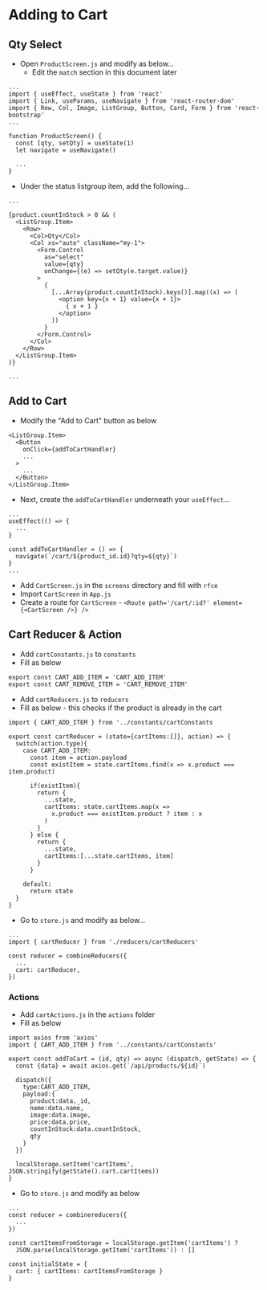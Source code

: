 # Adding to Cart
## Qty Select
- Open `ProductScreen.js` and modify as below...
  - Edit the `match` section in this document later

```
...
import { useEffect, useState } from 'react'
import { Link, useParams, useNavigate } from 'react-router-dom' 
import { Row, Col, Image, ListGroup, Button, Card, Form } from 'react-bootstrap'
...

function ProductScreen() {
  const [qty, setQty] = useState(1)
  let navigate = useNavigate()
 
  ...
}
```

- Under the status listgroup item, add the following...

```
...

{product.countInStock > 0 && (
  <ListGroup.Item>
    <Row>
      <Col>Qty</Col>
      <Col xs="auto" className="my-1">
        <Form.Control
          as="select"
          value={qty}
          onChange={(e) => setQty(e.target.value)}
        >
          {
            [...Array(product.countInStock).keys()].map((x) => (
              <option key={x + 1} value={x + 1}>
                { x + 1 } 
              </option>
            ))
          }
        </Form.Control>
      </Col>
    </Row>
  </ListGroup.Item>
)}

...
```

## Add to Cart
- Modify the "Add to Cart" button as below

```
<ListGroup.Item>
  <Button
    onClick={addToCartHandler}
    ...
  >
    ...
  </Button>
</ListGroup.Item>
```

- Next, create the `addToCartHandler` underneath your `useEffect`...

```
...
useEffect(() => {
  ...
}

const addToCartHandler = () => {
  navigate(`/cart/${product_id.id}?qty=${qty}`)
}
...
```

- Add `CartScreen.js` in the `screens` directory and fill with `rfce`
- Import `CartScreen` in `App.js`
- Create a route for `CartScreen` - `<Route path='/cart/:id?' element={<CartScreen />} />`

## Cart Reducer & Action
- Add `cartConstants.js` to `constants`
- Fill as below

```
export const CART_ADD_ITEM = 'CART_ADD_ITEM'
export const CART_REMOVE_ITEM = 'CART_REMOVE_ITEM'
```

- Add `cartReducers.js` to `reducers`
- Fill as below - this checks if the product is already in the cart

```
import { CART_ADD_ITEM } from '../constants/cartConstants

export const cartReducer = (state={cartItems:[]}, action) => {
  switch(action.type){
    case CART_ADD_ITEM:
      const item = action.payload
      const existItem = state.cartItems.find(x => x.product === item.product)
      
      if(existItem){
        return {
          ...state,
          cartItems: state.cartItems.map(x => 
            x.product === existItem.product ? item : x
          )
        }
      } else {
        return {
          ...state,
          cartItems:[...state.cartItems, item]
        }
      }
      
    default:
      return state
  }
}
```
- Go to `store.js` and modify as below...

```
...
import { cartReducer } from './reducers/cartReducers'

const reducer = combineReducers({
  ...
  cart: cartReducer,
})
```

### Actions
- Add `cartActions.js` in the `actions` folder
- Fill as below

```
import axios from 'axios'
import { CART_ADD_ITEM } from '../constants/cartConstants'

export const addToCart = (id, qty) => async (dispatch, getState) => {
  const {data} = await axios.get(`/api/products/${id}`)
  
  dispatch({
    type:CART_ADD_ITEM,
    payload:{
      product:data._id,
      name:data.name,
      image:data.image,
      price:data.price,
      countInStock:data.countInStock,
      qty
    }
  })
  
  localStorage.setItem('cartItems', JSON.stringify(getState().cart.cartItems))
}
```

- Go to `store.js` and modify as below

```
...
const reducer = combinereducers({
  ...
})

const cartItemsFromStorage = localStorage.getItem('cartItems') ? 
  JSON.parse(localStorage.getItem('cartItems')) : []
  
const initialState = {
  cart: { cartItems: cartItemsFromStorage }
}
```
